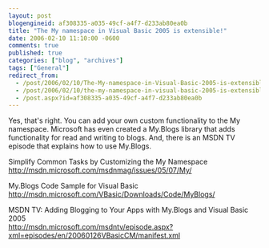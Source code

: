 ```yaml
---
layout: post
blogengineid: af308335-a035-49cf-a4f7-d233ab80ea0b
title: "The My namespace in Visual Basic 2005 is extensible!"
date: 2006-02-10 11:10:00 -0600
comments: true
published: true
categories: ["blog", "archives"]
tags: ["General"]
redirect_from: 
  - /post/2006/02/10/The-My-namespace-in-Visual-Basic-2005-is-extensible!
  - /post/2006/02/10/the-my-namespace-in-visual-basic-2005-is-extensible!
  - /post.aspx?id=af308335-a035-49cf-a4f7-d233ab80ea0b
---
```

<!-- more -->

Yes, that's right. You can add your own custom functionality to the My namespace. Microsoft has even created a My.Blogs library that adds functionality for read and writing to blogs. And, there is an MSDN TV episode that explains how to use My.Blogs.

Simplify Common Tasks by Customizing the My Namespace<BR><A href="http://msdn.microsoft.com/msdnmag/issues/05/07/My/">http://msdn.microsoft.com/msdnmag/issues/05/07/My/</A>

My.Blogs Code Sample for Visual Basic<BR><A href="http://msdn.microsoft.com/VBasic/Downloads/Code/MyBlogs/">http://msdn.microsoft.com/VBasic/Downloads/Code/MyBlogs/</A>

MSDN TV: Adding Blogging to Your Apps with My.Blogs and Visual Basic 2005<BR><A href="http://msdn.microsoft.com/msdntv/episode.aspx?xml=episodes/en/20060126VBasicCM/manifest.xml">http://msdn.microsoft.com/msdntv/episode.aspx?xml=episodes/en/20060126VBasicCM/manifest.xml</A>
